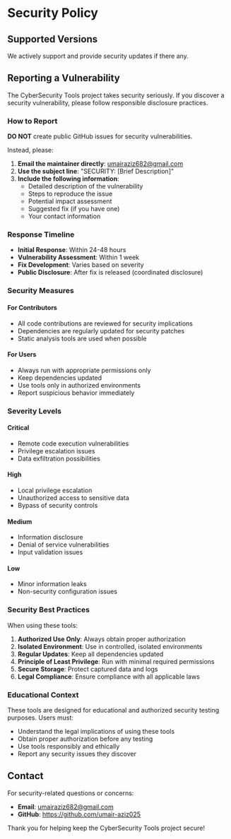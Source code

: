 # Security Policy

## Supported Versions

We actively support and provide security updates if there any.

## Reporting a Vulnerability

The CyberSecurity Tools project takes security seriously. If you discover a security vulnerability, please follow responsible disclosure practices.

### How to Report

**DO NOT** create public GitHub issues for security vulnerabilities.

Instead, please:

1. **Email the maintainer directly**: umairaziz682@gmail.com
2. **Use the subject line**: "SECURITY: [Brief Description]"
3. **Include the following information**:
   - Detailed description of the vulnerability
   - Steps to reproduce the issue
   - Potential impact assessment
   - Suggested fix (if you have one)
   - Your contact information

### Response Timeline

- **Initial Response**: Within 24-48 hours
- **Vulnerability Assessment**: Within 1 week
- **Fix Development**: Varies based on severity
- **Public Disclosure**: After fix is released (coordinated disclosure)

### Security Measures

#### For Contributors
- All code contributions are reviewed for security implications
- Dependencies are regularly updated for security patches
- Static analysis tools are used when possible

#### For Users
- Always run with appropriate permissions only
- Keep dependencies updated
- Use tools only in authorized environments
- Report suspicious behavior immediately

### Severity Levels

#### Critical
- Remote code execution vulnerabilities
- Privilege escalation issues
- Data exfiltration possibilities

#### High
- Local privilege escalation
- Unauthorized access to sensitive data
- Bypass of security controls

#### Medium
- Information disclosure
- Denial of service vulnerabilities
- Input validation issues

#### Low
- Minor information leaks
- Non-security configuration issues

### Security Best Practices

When using these tools:

1. **Authorized Use Only**: Always obtain proper authorization
2. **Isolated Environment**: Use in controlled, isolated environments
3. **Regular Updates**: Keep all dependencies updated
4. **Principle of Least Privilege**: Run with minimal required permissions
5. **Secure Storage**: Protect captured data and logs
6. **Legal Compliance**: Ensure compliance with all applicable laws

### Educational Context

These tools are designed for educational and authorized security testing purposes. Users must:

- Understand the legal implications of using these tools
- Obtain proper authorization before any testing
- Use tools responsibly and ethically
- Report any security issues they discover

## Contact

For security-related questions or concerns:
- **Email**: umairaziz682@gmail.com
- **GitHub**: https://github.com/umair-aziz025

Thank you for helping keep the CyberSecurity Tools project secure!
